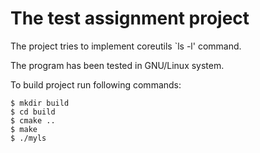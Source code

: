 The test assignment project
===========================

The project tries to implement coreutils `ls -l' command.

The program has been tested in GNU/Linux system.

To build project run following commands:

```
$ mkdir build
$ cd build
$ cmake ..
$ make
$ ./myls
```
